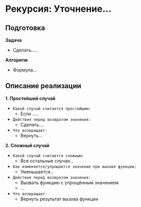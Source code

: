 # Рекурсия:  Уточнение...

## Подготовка
**Задача**
- Сделать.....

**Алгоритм**
- Формула...


## Описание реализации
**1. Простейший случай**
- `Какой случай считается простейшим:`
  - Если .....
- `Действия перед возвратом значения:`
  - Сделать....
- `Что возвращает:`
  - Вернуть...

**2. Сложный случай**
- `Какой случай считается сложным:`
  - Все остальные случаи...
- `Как изменяется/упрощается значение при вызове функции:`
  - Уменьшается...
- `Действия перед возвратом значения:`
  - Вызвать функцию с упрощённым значением
  - ...
- `Что возвращает:`
  - Вернуть результат вызова функции